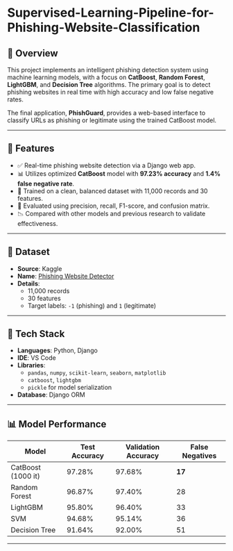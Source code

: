 # Supervised-Learning-Pipeline-for-Phishing-Website-Classification

## 📌 Overview

This project implements an intelligent phishing detection system using machine learning models, with a focus on **CatBoost**, **Random Forest**, **LightGBM**, and **Decision Tree** algorithms. The primary goal is to detect phishing websites in real time with high accuracy and low false negative rates.

The final application, **PhishGuard**, provides a web-based interface to classify URLs as phishing or legitimate using the trained CatBoost model.

---

## 🚀 Features

- ✅ Real-time phishing website detection via a Django web app.
- 📊 Utilizes optimized **CatBoost** model with **97.23% accuracy** and **1.4% false negative rate**.
- 🧠 Trained on a clean, balanced dataset with 11,000 records and 30 features.
- 🧪 Evaluated using precision, recall, F1-score, and confusion matrix.
- 📉 Compared with other models and previous research to validate effectiveness.

---

## 📂 Dataset

- **Source**: Kaggle  
- **Name**: [Phishing Website Detector](https://www.kaggle.com/datasets/eswarchandt/phishing-website-detector)  
- **Details**:
  - 11,000 records
  - 30 features
  - Target labels: `-1` (phishing) and `1` (legitimate)

---

## 🧰 Tech Stack

- **Languages**: Python, Django
- **IDE**: VS Code
- **Libraries**:
  - `pandas`, `numpy`, `scikit-learn`, `seaborn`, `matplotlib`
  - `catboost`, `lightgbm`
  - `pickle` for model serialization
- **Database**: Django ORM

---

## 📊 Model Performance

| Model                   | Test Accuracy | Validation Accuracy | False Negatives |
|------------------------|---------------|---------------------|-----------------|
| CatBoost (1000 it)     | 97.28%        | 97.68%              | **17**          |
| Random Forest          | 96.87%        | 97.40%              | 28              |
| LightGBM               | 95.80%        | 96.40%              | 33              |
| SVM                    | 94.68%        | 95.14%              | 36              |
| Decision Tree          | 91.64%        | 92.00%              | 51              |

---
